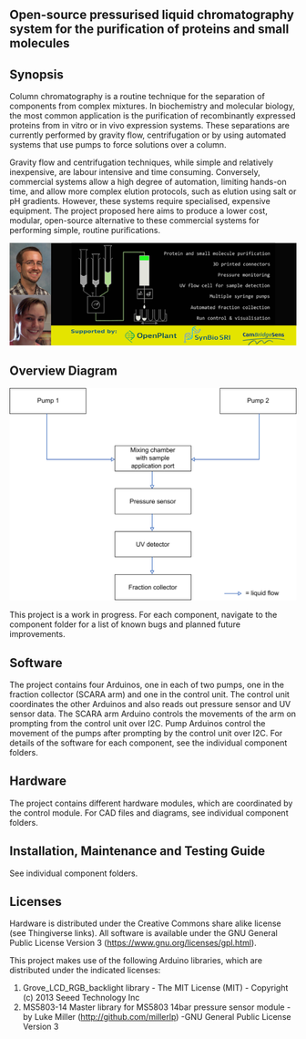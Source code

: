 ## Open-source pressurised liquid chromatography system for the purification of proteins and small molecules

## Synopsis

Column chromatography is a routine technique for the separation of components from complex mixtures. In biochemistry and molecular biology, the most common application is the purification of recombinantly expressed proteins from in vitro or in vivo expression systems. These separations are currently performed by gravity flow, centrifugation or by using automated systems that use pumps to force solutions over a column. 

Gravity flow and centrifugation techniques, while simple and relatively inexpensive, are labour intensive and time consuming. Conversely, commercial systems allow a high degree of automation, limiting hands-on time, and allow more complex elution protocols, such as elution using salt or pH gradients. However, these systems require specialised, expensive equipment. The project proposed here aims to produce a lower cost, modular, open-source alternative to these commercial systems for performing simple, routine purifications.

![Banner_image](Pictures/Banner_Team.png)

## Overview Diagram

![Project_overview](Pictures/Overview.png)

This project is a work in progress. For each component, navigate to the component folder for a list of known bugs and planned future improvements.

## Software
The project contains four Arduinos, one in each of two pumps, one in the fraction collector (SCARA arm) and one in the control unit. The control unit coordinates the other Arduinos and also reads out pressure sensor and UV sensor data. The SCARA arm Arduino controls the movements of the arm on prompting from the control unit over I2C. Pump Arduinos control the movement of the pumps after prompting by the control unit over I2C. For details of the software for each component, see the individual component folders.

## Hardware

The project contains different hardware modules, which are coordinated by the control module. For CAD files and diagrams, see individual component folders.

## Installation, Maintenance and Testing Guide

See individual component folders.

## Licenses

Hardware is distributed under the Creative Commons share alike license (see Thingiverse links). 
All software is available under the GNU General Public License Version 3 (https://www.gnu.org/licenses/gpl.html).

This project makes use of the following Arduino libraries, which are distributed under the indicated licenses:
1) Grove_LCD_RGB_backlight library - The MIT License (MIT) - Copyright (c) 2013 Seeed Technology Inc
2) MS5803-14 Master library for MS5803 14bar pressure sensor module - by Luke Miller (http://github.com/millerlp) -GNU General Public License Version 3

